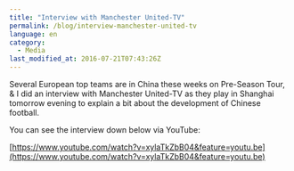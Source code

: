 ```yaml
---
title: "Interview with Manchester United-TV"
permalink: /blog/interview-manchester-united-tv
language: en
category:
  - Media
last_modified_at: 2016-07-21T07:43:26Z
---
```


Several European top teams are in China these weeks on Pre-Season Tour, & I did an interview with Manchester United-TV as they play in Shanghai tomorrow evening to explain a bit about the development of Chinese football.

You can see the interview down below via YouTube:

[https://www.youtube.com/watch?v=xylaTkZbB04&feature=youtu.be](https://www.youtube.com/watch?v=xylaTkZbB04&feature=youtu.be)
